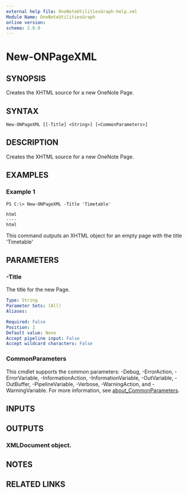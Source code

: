 ```yaml
---
external help file: OneNoteUtilitiesGraph-help.xml
Module Name: OneNoteUtilitiesGraph
online version:
schema: 2.0.0
---
```


# New-ONPageXML

## SYNOPSIS
Creates the XHTML source for a new OneNote Page.

## SYNTAX

```
New-ONPageXML [[-Title] <String>] [<CommonParameters>]
```

## DESCRIPTION
Creates the XHTML source for a new OneNote Page.

## EXAMPLES

### Example 1
```
PS C:\> New-ONPageXML -Title 'Timetable'

html
----
html
```

This command outputs an XHTML object for an empty page with the title 'Timetable'

## PARAMETERS

### -Title
The title for the new Page.

```yaml
Type: String
Parameter Sets: (All)
Aliases:

Required: False
Position: 1
Default value: None
Accept pipeline input: False
Accept wildcard characters: False
```

### CommonParameters
This cmdlet supports the common parameters: -Debug, -ErrorAction, -ErrorVariable, -InformationAction, -InformationVariable, -OutVariable, -OutBuffer, -PipelineVariable, -Verbose, -WarningAction, and -WarningVariable. For more information, see [about_CommonParameters](http://go.microsoft.com/fwlink/?LinkID=113216).

## INPUTS

## OUTPUTS

### XMLDocument object.

## NOTES

## RELATED LINKS
